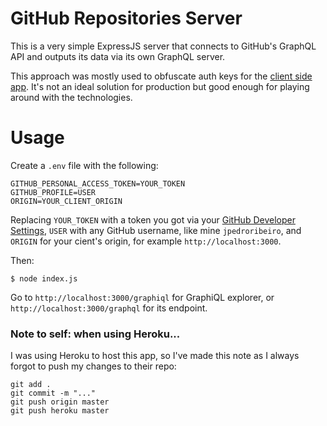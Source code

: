 # GitHub Repositories Server

This is a very simple ExpressJS server that connects to GitHub's GraphQL API and outputs its data via its own GraphQL server.

This approach was mostly used to obfuscate auth keys for the [client side app](https://github.com/jpedroribeiro/GitHubReposClient). It's not an ideal solution for production but good enough for playing around with the technologies.

# Usage

Create a `.env` file with the following:

    GITHUB_PERSONAL_ACCESS_TOKEN=YOUR_TOKEN
    GITHUB_PROFILE=USER
    ORIGIN=YOUR_CLIENT_ORIGIN

Replacing `YOUR_TOKEN` with a token you got via your [GitHub Developer Settings](https://github.com/settings/tokens), `USER` with any GitHub username, like mine `jpedroribeiro`, and `ORIGIN` for your cient's origin, for example `http://localhost:3000`.

Then:

    $ node index.js

Go to `http://localhost:3000/graphiql` for GraphiQL explorer, or `http://localhost:3000/graphql` for its endpoint.

### Note to self: when using Heroku...

I was using Heroku to host this app, so I've made this note as I always forgot to push my changes to their repo:

    git add .
    git commit -m "..."
    git push origin master
    git push heroku master
